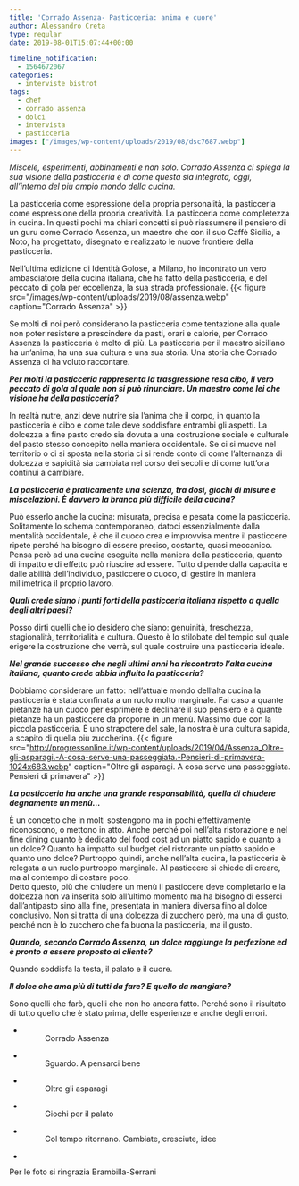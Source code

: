 ```yaml
---
title: 'Corrado Assenza- Pasticceria: anima e cuore'
author: Alessandro Creta
type: regular
date: 2019-08-01T15:07:44+00:00

timeline_notification:
  - 1564672067
categories:
  - interviste bistrot
tags:
  - chef
  - corrado assenza
  - dolci
  - intervista
  - pasticceria
images: ["/images/wp-content/uploads/2019/08/dsc7687.webp"]
---
```

_Miscele, esperimenti, abbinamenti e non solo. Corrado Assenza ci spiega la sua visione della pasticceria e di come questa sia integrata, oggi, all’interno del più ampio mondo della cucina._

La pasticceria come espressione della propria personalità, la pasticceria come espressione della propria creatività. La pasticceria come completezza in cucina. In questi pochi ma chiari concetti si può riassumere il pensiero di un guru come Corrado Assenza, un maestro che con il suo Caffè Sicilia, a Noto, ha progettato, disegnato e realizzato le nuove frontiere della pasticceria.

Nell’ultima edizione di Identità Golose, a Milano, ho incontrato un vero ambasciatore della cucina italiana, che ha fatto della pasticceria, e del peccato di gola per eccellenza, la sua strada professionale. 
{{< figure src="/images/wp-content/uploads/2019/08/assenza.webp" caption="Corrado Assenza" >}}
 

  
Se molti di noi però considerano la pasticceria come tentazione alla quale non poter resistere a prescindere da pasti, orari e calorie, per Corrado Assenza la pasticceria è molto di più. La pasticceria per il maestro siciliano ha un’anima, ha una sua cultura e una sua storia. Una storia che Corrado Assenza ci ha voluto raccontare. 

**_Per molti la pasticceria rappresenta la trasgressione resa cibo, il vero peccato di gola al quale non si può rinunciare. Un maestro come lei che visione ha della pasticceria?_**

In realtà nutre, anzi deve nutrire sia l’anima che il corpo, in quanto la pasticceria è cibo e come tale deve soddisfare entrambi gli aspetti. La dolcezza a fine pasto credo sia dovuta a una costruzione sociale e culturale del pasto stesso concepito nella maniera occidentale. Se ci si muove nel territorio o ci si sposta nella storia ci si rende conto di come l’alternanza di dolcezza e sapidità sia cambiata nel corso dei secoli e di come tutt’ora continui a cambiare.

**_La pasticceria è praticamente una scienza, tra dosi, giochi di misure e miscelazioni. È davvero la branca più difficile della cucina?_**

Può esserlo anche la cucina: misurata, precisa e pesata come la pasticceria. Solitamente lo schema contemporaneo, datoci essenzialmente dalla mentalità occidentale, è che il cuoco crea e improvvisa mentre il pasticcere ripete perché ha bisogno di essere preciso, costante, quasi meccanico. Pensa però ad una cucina eseguita nella maniera della pasticceria, quanto di impatto e di effetto può riuscire ad essere. Tutto dipende dalla capacità e dalle abilità dell’individuo, pasticcere o cuoco, di gestire in maniera millimetrica il proprio lavoro.

**_Quali crede siano i punti forti della pasticceria italiana rispetto a quella degli altri paesi?_**

Posso dirti quelli che io desidero che siano: genuinità, freschezza, stagionalità, territorialità e cultura. Questo è lo stilobate del tempio sul quale erigere la costruzione che verrà, sul quale costruire una pasticceria ideale.

**_Nel grande successo che negli ultimi anni ha riscontrato l’alta cucina italiana, quanto crede abbia influito la pasticceria?_**

Dobbiamo considerare un fatto: nell’attuale mondo dell’alta cucina la pasticceria è stata confinata a un ruolo molto marginale. Fai caso a quante pietanze ha un cuoco per esprimere e declinare il suo pensiero e a quante pietanze ha un pasticcere da proporre in un menù. Massimo due con la piccola pasticceria. È uno strapotere del sale, la nostra è una cultura sapida, a scapito di quella più zuccherina.
{{< figure src="http://progressonline.it/wp-content/uploads/2019/04/Assenza_Oltre-gli-asparagi.-A-cosa-serve-una-passeggiata.-Pensieri-di-primavera-1024x683.webp" caption="Oltre gli asparagi. A cosa serve una passeggiata. Pensieri di primavera" >}}
 

**_La pasticceria ha anche una grande responsabilità, quella di chiudere degnamente un menù…_**

È un concetto che in molti sostengono ma in pochi effettivamente riconoscono, o mettono in atto. Anche perché poi nell’alta ristorazione e nel fine dining quanto è dedicato del food cost ad un piatto sapido e quanto a un dolce? Quanto ha impatto sul budget del ristorante un piatto sapido e quanto uno dolce? Purtroppo quindi, anche nell’alta cucina, la pasticceria è relegata a un ruolo purtroppo marginale. Al pasticcere si chiede di creare, ma al contempo di costare poco.  
Detto questo, più che chiudere un menù il pasticcere deve completarlo e la dolcezza non va inserita solo all’ultimo momento ma ha bisogno di esserci dall’antipasto sino alla fine, presentata in maniera diversa fino al dolce conclusivo. Non si tratta di una dolcezza di zucchero però, ma una di gusto, perché non è lo zucchero che fa buona la pasticceria, ma il gusto.

**_Quando, secondo Corrado Assenza, un dolce raggiunge la perfezione ed è pronto a essere proposto al cliente?_**

Quando soddisfa la testa, il palato e il cuore.

**_Il dolce che ama più di tutti da fare? E quello da mangiare?_**

Sono quelli che farò, quelli che non ho ancora fatto. Perché sono il risultato di tutto quello che è stato prima, delle esperienze e anche degli errori.

<ul class="wp-block-gallery columns-3 is-cropped wp-block-gallery-9 is-layout-flex wp-block-gallery-is-layout-flex">
  <li class="blocks-gallery-item">
    <figure><img decoding="async" src="/images/wp-content/uploads/2019/08/assenza.webp?w=1024" alt="" data-id="283" class="wp-image-283" /><figcaption>Corrado Assenza</figcaption></figure>
  </li>
  <li class="blocks-gallery-item">
    <figure><img decoding="async" src="/images/wp-content/uploads/2019/08/assenza_sguardo.-a-pensarci-bene..webp?w=1024" alt="" data-id="282" class="wp-image-282" /><figcaption>Sguardo. A pensarci bene</figcaption></figure>
  </li>
  <li class="blocks-gallery-item">
    <figure><img decoding="async" src="/images/wp-content/uploads/2019/08/assenza_oltre-gli-asparagi.-a-cosa-serve-una-passeggiata.-pensieri-di-primavera.webp?w=1024" alt="" data-id="281" class="wp-image-281" /><figcaption>Oltre gli asparagi</figcaption></figure>
  </li>
  <li class="blocks-gallery-item">
    <figure><img decoding="async" src="/images/wp-content/uploads/2019/08/assenza_giochi-per-il-palato.webp?w=1024" alt="" data-id="280" class="wp-image-280" /><figcaption>Giochi per il palato</figcaption></figure>
  </li>
  <li class="blocks-gallery-item">
    <figure><img decoding="async" src="/images/wp-content/uploads/2019/08/assenza_col-tempo-ritornano.-cambiate-cresciute-maturate.-idee..webp?w=683" alt="" data-id="279" class="wp-image-279" /><figcaption>Col tempo ritornano. Cambiate, cresciute, idee</figcaption></figure>
  </li>
  <li class="blocks-gallery-item">
    <figure><img decoding="async" src="/images/wp-content/uploads/2019/08/ad55582.webp?w=1024" alt="" data-id="276" class="wp-image-276" /></figure>
  </li>
</ul>

Per le foto si ringrazia Brambilla-Serrani